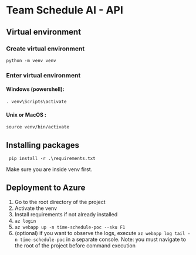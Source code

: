 # Team Schedule AI - API 
## Virtual environment
### Create virtual environment

    python -m venv venv

### Enter virtual environment

#### Windows (powershell): 

    . venv\Scripts\activate

#### Unix or MacOS : 

    source venv/bin/activate

## Installing packages

     pip install -r .\requirements.txt 

  Make sure you are inside venv first.

  
## Deployment to Azure
1. Go to the root directory of the project
2. Activate the venv
3. Install requirements if not already installed
4. `az login`
5. `az webapp up -n time-schedule-poc --sku F1`
6. (optional) if you want to observe the logs, execute `az webapp log tail -n time-schedule-poc` in a separate console. Note: you must navigate to the root of the project before command execution